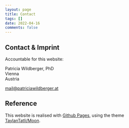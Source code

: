 ```yaml
---
layout: page
title: Contact
tags: []
date: 2022-04-16
comments: false
---
```

## Contact & Imprint

Accountable for this website:

Patricia Wildberger, PhD<br/>
Vienna<br/>
Austria<br/>

[mail@patriciawildberger.at](mailto:mail@patriciawildberger.at)

## Reference

This website is realised with [Github Pages](https://pages.github.com/), using the theme [TaylanTatli/Moon](https://github.com/TaylanTatli/Moon).
